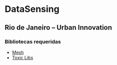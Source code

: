 # DataSensing
## Rio de Janeiro – Urban Innovation



### Bibliotecas requeridas

- [Mesh](http://leebyron.com/mesh/)
- [Toxic Libs](http://toxiclibs.org/downloads/)